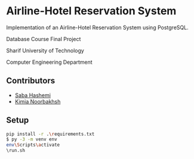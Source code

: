 # Airline-Hotel Reservation System
Implementation of an Airline-Hotel Reservation System using PostgreSQL.

Database Course Final Project 

Sharif University of Technology

Computer Engineering Department

## Contributors

-  [Saba Hashemi](https://github.com/savaw)
-  [Kimia Noorbakhsh](https://github.com/kimianoorbakhsh)

## Setup

```Bash
pip install -r .\requirements.txt
$ py -3 -m venv env
env\Scripts\activate                              
\run.sh    
```

